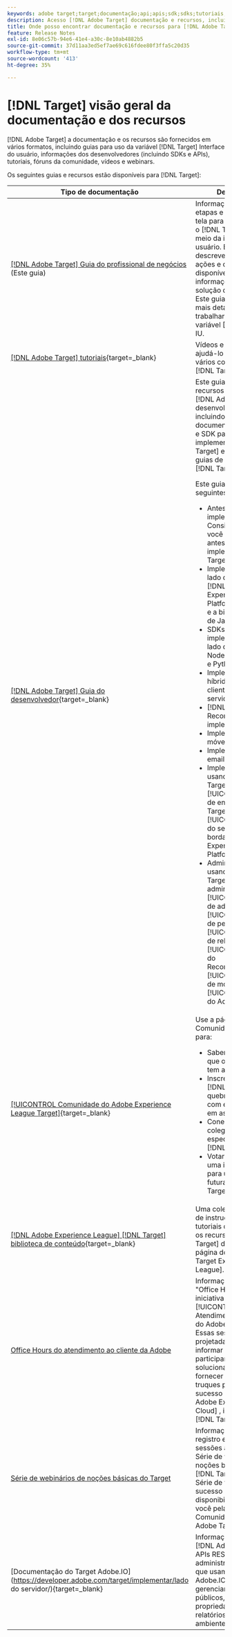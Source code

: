 ```yaml
---
keywords: adobe target;target;documentação;api;apis;sdk;sdks;tutoriais;doc;documentação
description: Acesso [!DNL Adobe Target] documentação e recursos, incluindo ajuda online, tutoriais, vídeos e documentação do desenvolvedor (SDKs, APIs e bibliotecas JavaScript).
title: Onde posso encontrar documentação e recursos para [!DNL Adobe Target]?
feature: Release Notes
exl-id: 8e06c57b-94e6-41e4-a30c-8e10ab4882b5
source-git-commit: 37d11aa3ed5ef7ae69c616fdee80f3ffa5c20d35
workflow-type: tm+mt
source-wordcount: '413'
ht-degree: 35%

---
```


# [!DNL Target] visão geral da documentação e dos recursos

[!DNL Adobe Target] a documentação e os recursos são fornecidos em vários formatos, incluindo guias para uso da variável [!DNL Target] Interface do usuário, informações dos desenvolvedores (incluindo SDKs e APIs), tutoriais, fóruns da comunidade, vídeos e webinars.

Os seguintes guias e recursos estão disponíveis para [!DNL Target]:

| Tipo de documentação | Descrição |
| --- | --- |
| [[!DNL Adobe Target] Guia do profissional de negócios](/help/main/target-home.md)<br>(Este guia) | Informações gerais, etapas e capturas de tela para interagir com o [!DNL Target] por meio da interface do usuário. Este guia descreve todas as ações e opções disponíveis, incluindo informações de solução de problemas. Este guia é o recurso mais detalhado para trabalhar com a variável [!DNL Target] IU. |
| [[!DNL Adobe Target] tutoriais](https://experienceleague.adobe.com/docs/target-learn/tutorials/overview.html?lang=pt-BR){target=_blank} | Vídeos e tutoriais para ajudá-lo a conhecer os vários componentes do [!DNL Target]. |
| [[!DNL Adobe Target] Guia do desenvolvedor](https://developer.adobe.com/target/){target=_blank} | Este guia fornece recursos e guias para [!DNL Adobe Target] desenvolvedores, incluindo documentação de API e SDK para implementar [!DNL Target] e links para guias de administração [!DNL Target].<P>Este guia inclui as seguintes seções:<ul><li>Antes da implementação: Considerações que você deve fazer antes de implementar [!DNL Target]</li><li>Implementação do lado do cliente: [!DNL Adobe Experience Platform Web SDK] e a biblioteca at.js de JavaScript</li><li>SDKs de implementação do lado do servidor: Node.js, Java, .NET e Python</li><li>Implementação híbrida (lado do cliente e lado do servidor)</li><li>[!DNL Adobe Target Recommendations] implementação</li><li>Implementação móvel</li><li>Implementação de email</li><li>Implementação usando [!DNL Target] APIs: [!UICONTROL API de entrega do Target], [!UICONTROL API do servidor de borda do Adobe Experience Platform]</li><li>Administração usando [!DNL Target] APIs de administrador: [!UICONTROL API de administração], [!UICONTROL API de perfil], [!UICONTROL API de relatórios], [!UICONTROL API do Recommendations], [!UICONTROL API de modelos]e [!UICONTROL APIs do Admin Console]</li></ul> |
| [[!UICONTROL Comunidade do Adobe Experience League Target]](https://experienceleaguecommunities.adobe.com/t5/adobe-target/ct-p/adobe-target-community?profile.language=pt){target=_blank} | Use a página Comunidade do Target para:<ul><li>Saber mais sobre o que o [!DNL Target] tem a oferecer</li><li>Inscreva-se no [!DNL Target] Café quebre chats online com especialistas em assuntos</li><li>Conectar-se a colegas e especialistas da [!DNL Adobe]</li><li>Votar ou enviar uma ideia própria para uma versão futura do [!DNL Target] |
| [[!DNL Adobe Experience League] [!DNL Target] biblioteca de conteúdo](https://experienceleague.adobe.com/#recommended/solutions/target){target=_blank} | Uma coleção de vídeos de instruções e tutoriais que destaca os recursos do [!DNL Target] disponíveis na página do [!DNL Adobe Target Experience League]. |
| [Office Hours do atendimento ao cliente da Adobe](/help/main/cmp-resources-and-contact-information.md#concept_58EA30379D3B48C4848BA2A8C464A5B7) | Informações sobre &quot;Office Hours&quot;, uma iniciativa liderada pelo [!UICONTROL Atendimento ao cliente do Adobe] equipe. Essas sessões foram projetadas para informar e ajudar os participantes a solucionar problemas e fornecer dicas e truques para obter sucesso com a [!DNL Adobe Experience Cloud] , incluindo [!DNL Target]. |
| [Série de webinários de noções básicas do Target](https://landing.adobe.com/acs/2018/na/adobe-target/registration.html) | Informações de registro e links para sessões anteriores da Série de webinários de noções básicas do [!DNL Target], uma Série de webinários de sucesso do cliente disponibilizada para você pela Comunidade[!DNL Adobe Target] |
| [Documentação do Target Adobe.IO](https://developer.adobe.com/target/implementar/lado do servidor/){target=_blank} | Informações sobre o [!DNL Adobe Target] APIs REST de administração e perfil que usam a integração Adobe.IO para gerenciar atividades, públicos, ofertas, propriedades, relatórios, mboxes, ambientes e perfis. |
